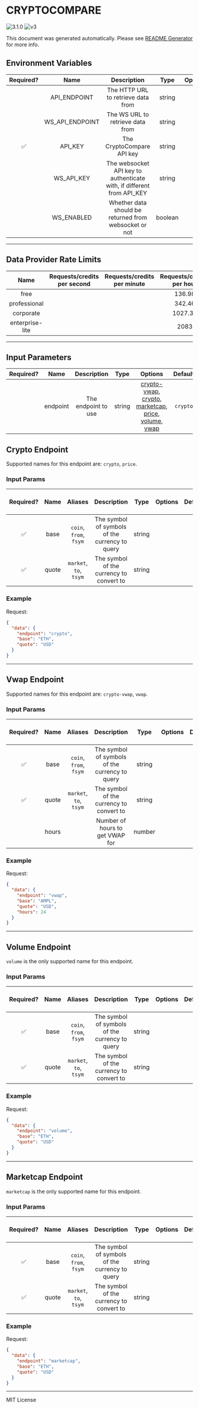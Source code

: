 # CRYPTOCOMPARE

![3.1.0](https://img.shields.io/github/package-json/v/smartcontractkit/external-adapters-js?filename=packages/sources/cryptocompare/package.json) ![v3](https://img.shields.io/badge/framework%20version-v3-blueviolet)

This document was generated automatically. Please see [README Generator](../../scripts#readme-generator) for more info.

## Environment Variables

| Required? |      Name       |                              Description                              |  Type   | Options |                 Default                 |
| :-------: | :-------------: | :-------------------------------------------------------------------: | :-----: | :-----: | :-------------------------------------: |
|           |  API_ENDPOINT   |                  The HTTP URL to retrieve data from                   | string  |         |   `https://min-api.cryptocompare.com`   |
|           | WS_API_ENDPOINT |                   The WS URL to retrieve data from                    | string  |         | `wss://data-streamer.cryptocompare.com` |
|    ✅     |     API_KEY     |                       The CryptoCompare API key                       | string  |         |                                         |
|           |   WS_API_KEY    | The websocket API key to authenticate with, if different from API_KEY | string  |         |                   ``                    |
|           |   WS_ENABLED    |         Whether data should be returned from websocket or not         | boolean |         |                 `false`                 |

---

## Data Provider Rate Limits

|      Name       | Requests/credits per second | Requests/credits per minute | Requests/credits per hour | Note |
| :-------------: | :-------------------------: | :-------------------------: | :-----------------------: | :--: |
|      free       |                             |                             |          136.98           |      |
|  professional   |                             |                             |          342.46           |      |
|    corporate    |                             |                             |          1027.39          |      |
| enterprise-lite |                             |                             |           2083            |      |

---

## Input Parameters

| Required? |   Name   |     Description     |  Type  |                                                                                  Options                                                                                   | Default  |
| :-------: | :------: | :-----------------: | :----: | :------------------------------------------------------------------------------------------------------------------------------------------------------------------------: | :------: |
|           | endpoint | The endpoint to use | string | [crypto-vwap](#vwap-endpoint), [crypto](#crypto-endpoint), [marketcap](#marketcap-endpoint), [price](#crypto-endpoint), [volume](#volume-endpoint), [vwap](#vwap-endpoint) | `crypto` |

## Crypto Endpoint

Supported names for this endpoint are: `crypto`, `price`.

### Input Params

| Required? | Name  |        Aliases         |                  Description                   |  Type  | Options | Default | Depends On | Not Valid With |
| :-------: | :---: | :--------------------: | :--------------------------------------------: | :----: | :-----: | :-----: | :--------: | :------------: |
|    ✅     | base  | `coin`, `from`, `fsym` | The symbol of symbols of the currency to query | string |         |         |            |                |
|    ✅     | quote | `market`, `to`, `tsym` |    The symbol of the currency to convert to    | string |         |         |            |                |

### Example

Request:

```json
{
  "data": {
    "endpoint": "crypto",
    "base": "ETH",
    "quote": "USD"
  }
}
```

---

## Vwap Endpoint

Supported names for this endpoint are: `crypto-vwap`, `vwap`.

### Input Params

| Required? | Name  |        Aliases         |                  Description                   |  Type  | Options | Default | Depends On | Not Valid With |
| :-------: | :---: | :--------------------: | :--------------------------------------------: | :----: | :-----: | :-----: | :--------: | :------------: |
|    ✅     | base  | `coin`, `from`, `fsym` | The symbol of symbols of the currency to query | string |         |         |            |                |
|    ✅     | quote | `market`, `to`, `tsym` |    The symbol of the currency to convert to    | string |         |         |            |                |
|           | hours |                        |        Number of hours to get VWAP for         | number |         |  `24`   |            |                |

### Example

Request:

```json
{
  "data": {
    "endpoint": "vwap",
    "base": "AMPL",
    "quote": "USD",
    "hours": 24
  }
}
```

---

## Volume Endpoint

`volume` is the only supported name for this endpoint.

### Input Params

| Required? | Name  |        Aliases         |                  Description                   |  Type  | Options | Default | Depends On | Not Valid With |
| :-------: | :---: | :--------------------: | :--------------------------------------------: | :----: | :-----: | :-----: | :--------: | :------------: |
|    ✅     | base  | `coin`, `from`, `fsym` | The symbol of symbols of the currency to query | string |         |         |            |                |
|    ✅     | quote | `market`, `to`, `tsym` |    The symbol of the currency to convert to    | string |         |         |            |                |

### Example

Request:

```json
{
  "data": {
    "endpoint": "volume",
    "base": "ETH",
    "quote": "USD"
  }
}
```

---

## Marketcap Endpoint

`marketcap` is the only supported name for this endpoint.

### Input Params

| Required? | Name  |        Aliases         |                  Description                   |  Type  | Options | Default | Depends On | Not Valid With |
| :-------: | :---: | :--------------------: | :--------------------------------------------: | :----: | :-----: | :-----: | :--------: | :------------: |
|    ✅     | base  | `coin`, `from`, `fsym` | The symbol of symbols of the currency to query | string |         |         |            |                |
|    ✅     | quote | `market`, `to`, `tsym` |    The symbol of the currency to convert to    | string |         |         |            |                |

### Example

Request:

```json
{
  "data": {
    "endpoint": "marketcap",
    "base": "ETH",
    "quote": "USD"
  }
}
```

---

MIT License
